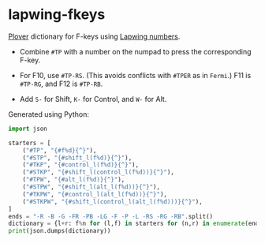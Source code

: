 # lapwing-fkeys
[Plover](https://www.openstenoproject.org/plover/) dictionary for F-keys using [Lapwing numbers](https://lapwing.aerick.ca/Chapter-18.html).

* Combine `#TP` with a number on the numpad to press the corresponding F-key.

* For F10, use `#TP-RS`. (This avoids conflicts with `#TPER` as in `Fermi`.) F11 is `#TP-RG`, and F12 is `#TP-RB`.

* Add `S-` for Shift, `K-` for Control, and `W-` for Alt.

Generated using Python:

```py
import json

starters = [
    ("#TP", "{#f%d}{^}"),
    ("#STP", "{#shift_l(f%d)}{^}"),
    ("#TKP", "{#control_l(f%d)}{^}"),
    ("#STKP", "{#shift_l(control_l(f%d))}{^}"),
    ("#TPW", "{#alt_l(f%d)}{^}"),
    ("#STPW", "{#shift_l(alt_l(f%d))}{^}"),
    ("#TKPW", "{#control_l(alt_l(f%d))}{^}"),
    ("#STKPW", "{#shift_l(control_l(alt_l(f%d)))}{^}"),
]
ends = "-R -B -G -FR -PB -LG -F -P -L -RS -RG -RB".split()
dictionary = {l+r: f%n for (l,f) in starters for (n,r) in enumerate(ends, 1)}
print(json.dumps(dictionary))
```
